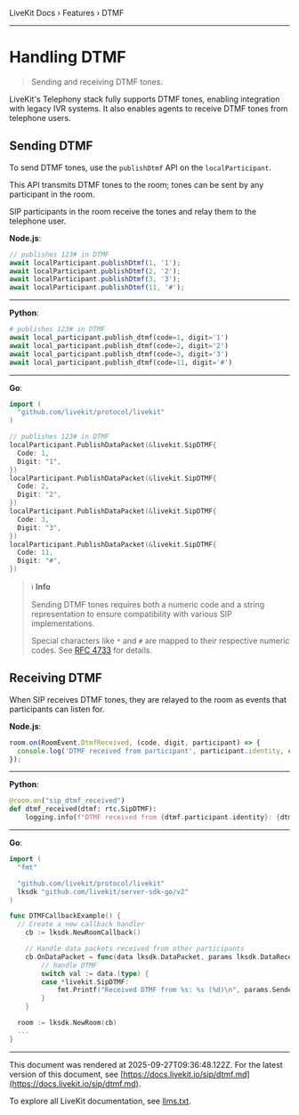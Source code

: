LiveKit Docs › Features › DTMF

---

# Handling DTMF

> Sending and receiving DTMF tones.

LiveKit's Telephony stack fully supports DTMF tones, enabling integration with legacy IVR systems. It also enables agents to receive DTMF tones from telephone users.

## Sending DTMF

To send DTMF tones, use the `publishDtmf` API on the `localParticipant`.

This API transmits DTMF tones to the room; tones can be sent by any participant in the room.

SIP participants in the room receive the tones and relay them to the telephone user.

**Node.js**:

```typescript
// publishes 123# in DTMF
await localParticipant.publishDtmf(1, '1');
await localParticipant.publishDtmf(2, '2');
await localParticipant.publishDtmf(3, '3');
await localParticipant.publishDtmf(11, '#');

```

---

**Python**:

```python
# publishes 123# in DTMF
await local_participant.publish_dtmf(code=1, digit='1')
await local_participant.publish_dtmf(code=2, digit='2')
await local_participant.publish_dtmf(code=3, digit='3')
await local_participant.publish_dtmf(code=11, digit='#')

```

---

**Go**:

```go
import (
  "github.com/livekit/protocol/livekit"
)

// publishes 123# in DTMF
localParticipant.PublishDataPacket(&livekit.SipDTMF{
  Code: 1,
  Digit: "1",
})
localParticipant.PublishDataPacket(&livekit.SipDTMF{
  Code: 2,
  Digit: "2",
})
localParticipant.PublishDataPacket(&livekit.SipDTMF{
  Code: 3,
  Digit: "3",
})
localParticipant.PublishDataPacket(&livekit.SipDTMF{
  Code: 11,
  Digit: "#",
})

```

> ℹ️ **Info**
> 
> Sending DTMF tones requires both a numeric code and a string representation to ensure compatibility with various SIP implementations.
> 
> Special characters like `*` and `#` are mapped to their respective numeric codes. See [RFC 4733](https://datatracker.ietf.org/doc/html/rfc4733#section-3.2) for details.

## Receiving DTMF

When SIP receives DTMF tones, they are relayed to the room as events that participants can listen for.

**Node.js**:

```typescript
room.on(RoomEvent.DtmfReceived, (code, digit, participant) => {
  console.log('DTMF received from participant', participant.identity, code, digit);
});

```

---

**Python**:

```python
@room.on("sip_dtmf_received")
def dtmf_received(dtmf: rtc.SipDTMF):
    logging.info(f"DTMF received from {dtmf.participant.identity}: {dtmf.code} / {dtmf.digit}")

```

---

**Go**:

```go
import (
  "fmt"

  "github.com/livekit/protocol/livekit"
  lksdk "github.com/livekit/server-sdk-go/v2"
)

func DTMFCallbackExample() {
  // Create a new callback handler
	cb := lksdk.NewRoomCallback()

	// Handle data packets received from other participants
	cb.OnDataPacket = func(data lksdk.DataPacket, params lksdk.DataReceiveParams) {
		// handle DTMF
		switch val := data.(type) {
		case *livekit.SipDTMF:
			fmt.Printf("Received DTMF from %s: %s (%d)\n", params.SenderIdentity, val.Digit, val.Code)
		}
	}

  room := lksdk.NewRoom(cb)
  ...
}

```

---

This document was rendered at 2025-09-27T09:36:48.122Z.
For the latest version of this document, see [https://docs.livekit.io/sip/dtmf.md](https://docs.livekit.io/sip/dtmf.md).

To explore all LiveKit documentation, see [llms.txt](https://docs.livekit.io/llms.txt).